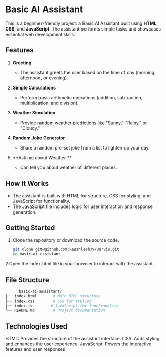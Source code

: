# Basic AI Assistant

This is a beginner-friendly project: a Basic AI Assistant built using **HTML**, **CSS**, and **JavaScript**. The assistant performs simple tasks and showcases essential web development skills.

## Features

1. **Greeting**  
   - The assistant greets the user based on the time of day (morning, afternoon, or evening).

2. **Simple Calculations**  
   - Perform basic arithmetic operations (addition, subtraction, multiplication, and division).

3. **Weather Simulation**  
   - Provide random weather predictions like "Sunny," "Rainy," or "Cloudy."

4. **Random Joke Generator**  
   - Share a random pre-set joke from a list to lighten up your day.

4. **Ask me about Weather **  
   - Can tell you about weather of different places.

## How It Works

- The assistant is built with HTML for structure, CSS for styling, and JavaScript for functionality.
- The JavaScript file includes logic for user interaction and response generation.

## Getting Started

1. Clone the repository or download the source code.
   ```bash
   git clone git@github.com:kaushlesh79/Jarvis.git
   cd basic-ai-assistant
   ```
2.Open the index.html file in your browser to interact with the assistant.

## File Structure   
```bash
      basic-ai-assistant/
├── index.html       # Main HTML structure
├── index.css        # CSS for styling
├── index.js        # JavaScript for functionality
└── README.md        # Project documentation
```

## Technologies Used
HTML: Provides the structure of the assistant interface.
CSS: Adds styling and enhances the user experience.
JavaScript: Powers the interactive features and user responses

